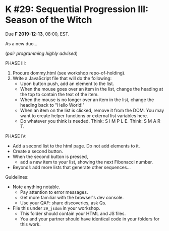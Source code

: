 # K #29: Sequential Progression III: Season of the Witch

Due **F 2019-12-13**, 08:00, EST.

As a new duo…

(*pair programming highly advised*)

PHASE III:

1. Procure dommy.html (see workshop repo-of-holding).
2. Write a JavaScript file that will do the following:
   - Upon button push, add an element to the list.
   - When the mouse goes over an item in the list, change the heading at the top to contain the text of the item.
   - When the mouse is no longer over an item in the list, change the heading back to "Hello World!"
   - When an item on the list is clicked, remove it from the DOM.
You may want to create helper functions or external list variables here.
   - Do whatever you think is needed. Think: S I M P L E.   Think: S M A R T.

PHASE IV:

- Add a second list to the html page. Do not add elements to it.
- Create a second button.
- When the second button is pressed,
  - add a new item to your list, showing the next Fibonacci number.
- Beyond!: add more lists that generate other sequences…

Guidelines:

- Note anything notable.
  - Pay attention to error messages.
  - Get more familiar with the browser's dev console.
  - Use your QAF: share discoveries, ask Qs.
- File this under `29_jsdom` in your workshop.
  - This folder should contain your HTML and JS files.
  - You and your partner should have identical code in your folders for this work.
